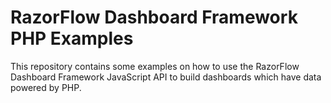 RazorFlow Dashboard Framework PHP Examples
==========================================

This repository contains some examples on how to use the  RazorFlow Dashboard Framework JavaScript API to build dashboards which have data powered by PHP.
